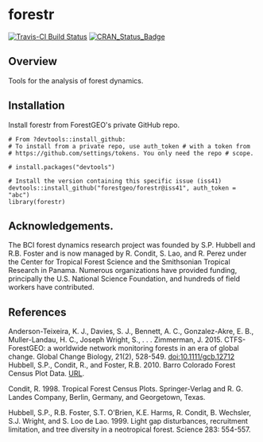 
<!-- README.md is generated from README.Rmd. Please edit that file -->
forestr
=======

[![Travis-CI Build Status](https://travis-ci.org/forestgeo/forestr.svg?branch=master)](https://travis-ci.org/forestgeo/forestr) [![CRAN\_Status\_Badge](http://www.r-pkg.org/badges/version/forestr)](https://cran.r-project.org/package=forestr)

Overview
--------

Tools for the analysis of forest dynamics.

Installation
------------

Install forestr from ForestGEO's private GitHub repo.

    # From ?devtools::install_github:
    # To install from a private repo, use auth_token # with a token from
    # https://github.com/settings/tokens. You only need the repo # scope.

    # install.packages("devtools")

    # Install the version containing this specific issue (iss41)
    devtools::install_github("forestgeo/forestr@iss41", auth_token = "abc")
    library(forestr)

Acknowledgements.
-----------------

The BCI forest dynamics research project was founded by S.P. Hubbell and R.B. Foster and is now managed by R. Condit, S. Lao, and R. Perez under the Center for Tropical Forest Science and the Smithsonian Tropical Research in Panama. Numerous organizations have provided funding, principally the U.S. National Science Foundation, and hundreds of field workers have contributed.

References
----------

Anderson-Teixeira, K. J., Davies, S. J., Bennett, A. C., Gonzalez-Akre, E. B., Muller-Landau, H. C., Joseph Wright, S., . . . Zimmerman, J. 2015. CTFS-ForestGEO: a worldwide network monitoring forests in an era of global change. Global Change Biology, 21(2), 528-549. <doi:10.1111/gcb.12712> Hubbell, S.P., Condit, R., and Foster, R.B. 2010. Barro Colorado Forest Census Plot Data. [URL](http://ctfs.si.edu/webatlas/datasets/bci).

Condit, R. 1998. Tropical Forest Census Plots. Springer-Verlag and R. G. Landes Company, Berlin, Germany, and Georgetown, Texas.

Hubbell, S.P., R.B. Foster, S.T. O'Brien, K.E. Harms, R. Condit, B. Wechsler, S.J. Wright, and S. Loo de Lao. 1999. Light gap disturbances, recruitment limitation, and tree diversity in a neotropical forest. Science 283: 554-557.
